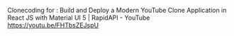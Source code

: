 Clonecoding for : 
Build and Deploy a Modern YouTube Clone Application in React JS with Material UI 5 | RapidAPI - YouTube
https://youtu.be/FHTbsZEJspU
